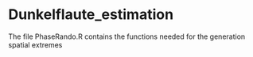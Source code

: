 # Dunkelflaute_estimation

The file PhaseRando.R contains the functions needed for the generation spatial extremes
